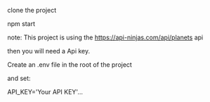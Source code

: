 clone the project 


npm start


note: This project is using the https://api-ninjas.com/api/planets api

then you will need a Api key.

Create an .env file in the root of the project

and set:

API_KEY='Your API KEY'...